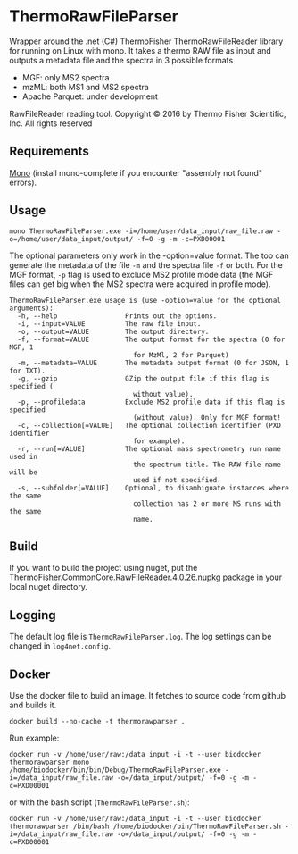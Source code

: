 # ThermoRawFileParser

Wrapper around the .net (C#) ThermoFisher ThermoRawFileReader library for running on Linux with mono. It takes a thermo RAW file as input and outputs a metadata file and the spectra in 3 possible formats
* MGF: only MS2 spectra
* mzML: both MS1 and MS2 spectra
* Apache Parquet: under development

RawFileReader reading tool. Copyright © 2016 by Thermo Fisher Scientific, Inc. All rights reserved

## Requirements
[Mono](https://www.mono-project.com/download/stable/#download-lin) (install mono-complete if you encounter "assembly not found" errors).

## Usage
```
mono ThermoRawFileParser.exe -i=/home/user/data_input/raw_file.raw -o=/home/user/data_input/output/ -f=0 -g -m -c=PXD00001
```
The optional parameters only work in the -option=value format. The too can generate the metadata of the file `-m` and the spectra file `-f` or both. For the MGF format, `-p` flag is used to exclude MS2 profile mode data (the MGF files can get big when the MS2 spectra were acquired in profile mode). 

```
ThermoRawFileParser.exe usage is (use -option=value for the optional arguments):
  -h, --help                 Prints out the options.
  -i, --input=VALUE          The raw file input.
  -o, --output=VALUE         The output directory.
  -f, --format=VALUE         The output format for the spectra (0 for MGF, 1
                               for MzMl, 2 for Parquet)
  -m, --metadata=VALUE       The metadata output format (0 for JSON, 1 for TXT).
  -g, --gzip                 GZip the output file if this flag is specified (
                               without value).
  -p, --profiledata          Exclude MS2 profile data if this flag is specified
                               (without value). Only for MGF format!
  -c, --collection[=VALUE]   The optional collection identifier (PXD identifier
                               for example).
  -r, --run[=VALUE]          The optional mass spectrometry run name used in
                               the spectrum title. The RAW file name will be
                               used if not specified.
  -s, --subfolder[=VALUE]    Optional, to disambiguate instances where the same
                               collection has 2 or more MS runs with the same
                               name.
```

## Build

If you want to build the project using nuget, put the ThermoFisher.CommonCore.RawFileReader.4.0.26.nupkg package in your local nuget directory.

## Logging

The default log file is `ThermoRawFileParser.log`. The log settings can be changed in `log4net.config`.

## Docker

Use the docker file to build an image. It fetches to source code from github and builds it.
```
docker build --no-cache -t thermorawparser .
```
Run example:
```
docker run -v /home/user/raw:/data_input -i -t --user biodocker thermorawparser mono /home/biodocker/bin/bin/Debug/ThermoRawFileParser.exe -i=/data_input/raw_file.raw -o=/data_input/output/ -f=0 -g -m -c=PXD00001
```
or with the bash script (`ThermoRawFileParser.sh`):
```
docker run -v /home/user/raw:/data_input -i -t --user biodocker thermorawparser /bin/bash /home/biodocker/bin/ThermoRawFileParser.sh -i=/data_input/raw_file.raw -o=/data_input/output/ -f=0 -g -m -c=PXD00001
```

